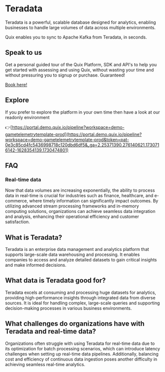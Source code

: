 <!--[tech-name]-->
# Teradata

<!--[blurb-about-tech]-->
Teradata is a powerful, scalable database designed for analytics, enabling businesses to handle large volumes of data across multiple environments.

Quix enables you to sync to Apache Kafka <span id="to_or_from">from</span> <span id="techname">Teradata</span>, in seconds.

## Speak to us

Get a personal guided tour of the Quix Platform, SDK and API's to help you get started with assessing and using Quix, without wasting your time and without pressuring you to signup or purchase. Guaranteed!

[Book here!](https://share.hsforms.com/1iW0TmZzKQMChk0lxd_tGiw4yjw2?__hstc=175542013.19c333c2ae8002be5fbc6a17a447e442.1730474801833.1730474801833.1730716142494.2&__hssc=175542013.2.1730716142494&__hsfp=3927774151)


## Explore

If you prefer to explore the platform in your own time then have a look at our readonly environment

👉[https://portal.demo.quix.io/pipeline?workspace=demo-gametelemetrytemplate-prod](https://portal.demo.quix.io/pipeline?workspace=demo-gametelemetrytemplate-prod&token=pat-0e3c85cd4fc5436998718c120dbd6df5&_ga=2.25371390.276140621.1730716142-1628354139.1730474801)


## FAQ

### Real-time data

Now that data volumes are increasing exponentially, the ability to process data in real-time is crucial for industries such as finance, healthcare, and e-commerce, where timely information can significantly impact outcomes. By utilizing advanced stream processing frameworks and in-memory computing solutions, organizations can achieve seamless data integration and analysis, enhancing their operational efficiency and customer satisfaction.

## What is <span id="techname">Teradata</span>?

<!--[tech-seo-text]-->
Teradata is an enterprise data management and analytics platform that supports large-scale data warehousing and processing. It enables companies to access and analyze detailed datasets to gain critical insights and make informed decisions.

## What data is <span id="techname">Teradata</span> good for?

<!--[tech-data-seo-text]-->
Teradata excels at consuming and processing huge datasets for analytics, providing high-performance insights through integrated data from diverse sources. It is ideal for handling complex, large-scale queries and supporting decision-making processes in various business environments.

## What challenges do organizations have with <span id="techname">Teradata</span> and real-time data?

<!--[tech-challenges-seo-text]-->
Organizations often struggle with using Teradata for real-time data due to its optimization for batch processing scenarios, which can introduce latency challenges when setting up real-time data pipelines. Additionally, balancing cost and efficiency of continuous data ingestion poses another difficulty in achieving seamless real-time analytics.
